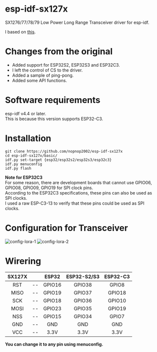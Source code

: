 # esp-idf-sx127x
SX1276/77/78/79 Low Power Long Range Transceiver driver for esp-idf.


I based on [this](https://github.com/Inteform/esp32-lora-library).

# Changes from the original   
- Added support for ESP32S2, ESP32S3 and ESP32C3.   
- I left the control of CS to the driver.   
- Added a sample of ping-pong.   
- Added some API functions.   

# Software requirements
esp-idf v4.4 or later.   
This is because this version supports ESP32-C3.   

# Installation

```Shell
git clone https://github.com/nopnop2002/esp-idf-sx127x
cd esp-idf-sx127x/basic/
idf.py set-target {esp32/esp32s2/esp32s3/esp32c3}
idf.py menuconfig
idf.py flash
```

__Note for ESP32C3__   
For some reason, there are development boards that cannot use GPIO06, GPIO08, GPIO09, GPIO19 for SPI clock pins.   
According to the ESP32C3 specifications, these pins can also be used as SPI clocks.   
I used a raw ESP-C3-13 to verify that these pins could be used as SPI clocks.   


# Configuration for Transceiver   

![config-lora-1](https://user-images.githubusercontent.com/6020549/152313802-d88ed3ab-dff5-4fe5-a05f-742c2e6e0aa4.jpg)
![config-lora-2](https://user-images.githubusercontent.com/6020549/152313809-8acc38f9-cdd5-4cf0-8f7d-a499ec4c5c34.jpg)

# Wirering

|SX127X||ESP32|ESP32-S2/S3|ESP32-C3|
|:-:|:-:|:-:|:-:|:-:|
|RST|--|GPIO16|GPIO38|GPIO8|
|MISO|--|GPIO19|GPIO37|GPIO18|
|SCK|--|GPIO18|GPIO36|GPIO10|
|MOSI|--|GPIO23|GPIO35|GPIO19|
|NSS|--|GPIO15|GPIO34|GPIO7|
|GND|--|GND|GND|GND|
|VCC|--|3.3V|3.3V|3.3V|

__You can change it to any pin using menuconfig.__   

